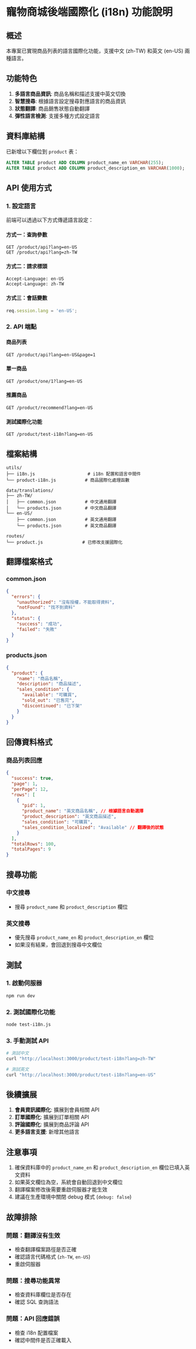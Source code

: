 # 寵物商城後端國際化 (i18n) 功能說明

## 概述

本專案已實現商品列表的語言國際化功能，支援中文 (zh-TW) 和英文 (en-US) 兩種語言。

## 功能特色

1. **多語言商品資訊**: 商品名稱和描述支援中英文切換
2. **智慧搜尋**: 根據語言設定搜尋對應語言的商品資訊
3. **狀態翻譯**: 商品銷售狀態自動翻譯
4. **彈性語言檢測**: 支援多種方式設定語言

## 資料庫結構

已新增以下欄位到 `product` 表：
```sql
ALTER TABLE product ADD COLUMN product_name_en VARCHAR(255);
ALTER TABLE product ADD COLUMN product_description_en VARCHAR(1000);
```

## API 使用方式

### 1. 設定語言

前端可以透過以下方式傳遞語言設定：

#### 方式一：查詢參數
```
GET /product/api?lang=en-US
GET /product/api?lang=zh-TW
```

#### 方式二：請求標頭
```
Accept-Language: en-US
Accept-Language: zh-TW
```

#### 方式三：會話變數
```javascript
req.session.lang = 'en-US';
```

### 2. API 端點

#### 商品列表
```
GET /product/api?lang=en-US&page=1
```

#### 單一商品
```
GET /product/one/1?lang=en-US
```

#### 推薦商品
```
GET /product/recommend?lang=en-US
```

#### 測試國際化功能
```
GET /product/test-i18n?lang=en-US
```

## 檔案結構

```
utils/
├── i18n.js                    # i18n 配置和語言中間件
└── product-i18n.js           # 商品國際化處理函數

data/translations/
├── zh-TW/
│   ├── common.json           # 中文通用翻譯
│   └── products.json         # 中文商品翻譯
└── en-US/
    ├── common.json           # 英文通用翻譯
    └── products.json         # 英文商品翻譯

routes/
└── product.js               # 已修改支援國際化
```

## 翻譯檔案格式

### common.json
```json
{
  "errors": {
    "unauthorized": "沒有授權，不能取得資料",
    "notFound": "找不到資料"
  },
  "status": {
    "success": "成功",
    "failed": "失敗"
  }
}
```

### products.json
```json
{
  "product": {
    "name": "商品名稱",
    "description": "商品描述",
    "sales_condition": {
      "available": "可購買",
      "sold_out": "已售完",
      "discontinued": "已下架"
    }
  }
}
```

## 回傳資料格式

### 商品列表回應
```json
{
  "success": true,
  "page": 1,
  "perPage": 12,
  "rows": [
    {
      "pid": 1,
      "product_name": "英文商品名稱", // 根據語言自動選擇
      "product_description": "英文商品描述",
      "sales_condition": "可購買",
      "sales_condition_localized": "Available" // 翻譯後的狀態
    }
  ],
  "totalRows": 100,
  "totalPages": 9
}
```

## 搜尋功能

### 中文搜尋
- 搜尋 `product_name` 和 `product_description` 欄位

### 英文搜尋
- 優先搜尋 `product_name_en` 和 `product_description_en` 欄位
- 如果沒有結果，會回退到搜尋中文欄位

## 測試

### 1. 啟動伺服器
```bash
npm run dev
```

### 2. 測試國際化功能
```bash
node test-i18n.js
```

### 3. 手動測試 API
```bash
# 測試中文
curl "http://localhost:3000/product/test-i18n?lang=zh-TW"

# 測試英文
curl "http://localhost:3000/product/test-i18n?lang=en-US"
```

## 後續擴展

1. **會員資訊國際化**: 擴展到會員相關 API
2. **訂單國際化**: 擴展到訂單相關 API
3. **評論國際化**: 擴展到商品評論 API
4. **更多語言支援**: 新增其他語言

## 注意事項

1. 確保資料庫中的 `product_name_en` 和 `product_description_en` 欄位已填入英文資料
2. 如果英文欄位為空，系統會自動回退到中文欄位
3. 翻譯檔案修改後需要重啟伺服器才能生效
4. 建議在生產環境中關閉 debug 模式 (`debug: false`)

## 故障排除

### 問題：翻譯沒有生效
- 檢查翻譯檔案路徑是否正確
- 確認語言代碼格式 (`zh-TW`, `en-US`)
- 重啟伺服器

### 問題：搜尋功能異常
- 檢查資料庫欄位是否存在
- 確認 SQL 查詢語法

### 問題：API 回應錯誤
- 檢查 i18n 配置檔案
- 確認中間件是否正確載入 
